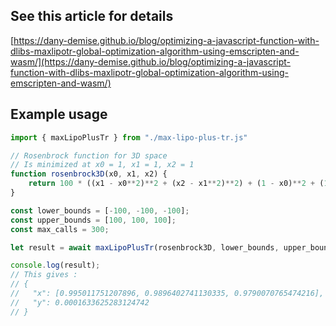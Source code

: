 ## See this article for details
[https://dany-demise.github.io/blog/optimizing-a-javascript-function-with-dlibs-maxlipotr-global-optimization-algorithm-using-emscripten-and-wasm/](https://dany-demise.github.io/blog/optimizing-a-javascript-function-with-dlibs-maxlipotr-global-optimization-algorithm-using-emscripten-and-wasm/)

## Example usage
```javascript
import { maxLipoPlusTr } from "./max-lipo-plus-tr.js"

// Rosenbrock function for 3D space
// Is minimized at x0 = 1, x1 = 1, x2 = 1
function rosenbrock3D(x0, x1, x2) {
    return 100 * ((x1 - x0**2)**2 + (x2 - x1**2)**2) + (1 - x0)**2 + (1 - x1)**2;
}

const lower_bounds = [-100, -100, -100];
const upper_bounds = [100, 100, 100];
const max_calls = 300;

let result = await maxLipoPlusTr(rosenbrock3D, lower_bounds, upper_bounds, max_calls);

console.log(result);
// This gives :
// {
//   "x": [0.995011751207896, 0.9896402741130335, 0.9790070765474216], 
//   "y": 0.0001633625283124742
// }
```
